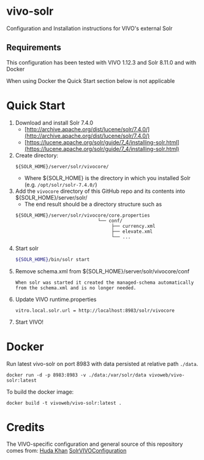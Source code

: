 # vivo-solr
Configuration and Installation instructions for VIVO's external Solr

## Requirements
This configuration has been tested with VIVO 1.12.3 and Solr 8.11.0 and with Docker

When using Docker the Quick Start section below is not applicable

# Quick Start
1. Download and install Solr 7.4.0
   - [http://archive.apache.org/dist/lucene/solr/7.4.0/](http://archive.apache.org/dist/lucene/solr/7.4.0/)
   - [https://lucene.apache.org/solr/guide/7_4/installing-solr.html](https://lucene.apache.org/solr/guide/7_4/installing-solr.html)
1. Create directory:
   ```
   ${SOLR_HOME}/server/solr/vivocore/
   ```
      - Where ${SOLR_HOME} is the directory in which you installed Solr (e.g. `/opt/solr/solr-7.4.0/`)
1. Add the `vivocore` directory of this GitHub repo and its contents into ${SOLR_HOME}/server/solr/
   - The end result should be a directory structure such as
   ```
   ${SOLR_HOME}/server/solr/vivocore/core.properties
                                 └── conf/
                                      ├── currency.xml
                                      ├── elevate.xml
                                      └── ... 
   ```
1. Start solr
   ```bash
   ${SOLR_HOME}/bin/solr start
   ```
1. Remove schema.xml from ${SOLR_HOME}/server/solr/vivocore/conf
   ```
   When solr was started it created the managed-schema automatically from the schema.xml and is no longer needed.
   ```
1. Update VIVO runtime.properties
   ```
   vitro.local.solr.url = http://localhost:8983/solr/vivocore   
   ```
1. Start VIVO!

# Docker

Run latest vivo-solr on port 8983 with data persisted at relative path `./data`.

```
docker run -d -p 8983:8983 -v ./data:/var/solr/data vivoweb/vivo-solr:latest
```

To build the docker image:

```
docker build -t vivoweb/vivo-solr:latest .
```

# Credits
The VIVO-specific configuration and general source of this repository comes from:
[Huda Khan](https://github.com/hudajkhan) [SolrVIVOConfiguration](https://github.com/hudajkhan/SolrVIVOConfiguration)
